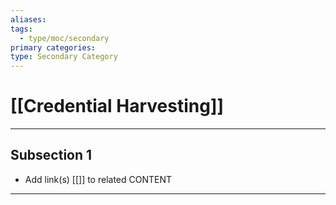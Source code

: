 ```yaml
---
aliases:
tags:
  - type/moc/secondary
primary categories:
type: Secondary Category
---
```

# [[Credential Harvesting]]

***

## Subsection 1

* Add link(s) [[]] to related CONTENT

***
